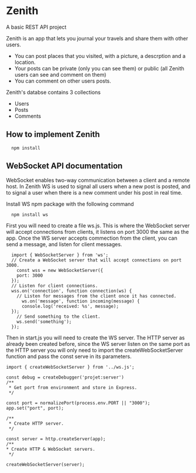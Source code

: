 # Zenith
A basic REST API project

Zenith is an app that lets you journal your travels and share them with other users.

 -  You can post places that you visited, with a picture, a descrption and a location.
 -  Your posts can be private (only you can see them) or public (all Zenith users can see and comment on them)
 -  You can comment on other users posts.
 
Zenith's databse contains 3 collections

 - Users
 - Posts
 - Comments
    
## How to implement Zenith
    
      npm install

## WebSocket API documentation

WebSocket enables two-way communication between a client and a remote host. In Zenith WS is used to signal all users when a new post is posted, and to signal a user when there is a new comment under his post in real time.

Install WS npm package with the following command

      npm install ws
      
First you will need to create a file ws.js. This is where the WebSocket server will accept connections from clients, it listens on port 3000 the same as the app. Once the WS server accepts commection from the client, you can send a message, and listen for client messages.
 
 
      import { WebSocketServer } from 'ws';
      // Create a WebSocket server that will accept connections on port 3000.
        const wss = new WebSocketServer({
        port: 3000
      });
      // Listen for client connections.
      wss.on('connection', function connection(ws) {
        // Listen for messages from the client once it has connected.
          ws.on('message', function incoming(message) {
          console.log('received: %s', message);
      });
        // Send something to the client.
        ws.send('something');
      });

Then in start.js you will need to create the WS server. The HTTP server as already been created before, since the WS server listen on the same port as the HTTP server you will only need to import the createWebSocketServer function and pass the const serve in its parameters.

	import { createWebSocketServer } from '../ws.js';

	const debug = createDebugger('projet:server')
	/**
	 * Get port from environment and store in Express.
	 */
	
	const port = normalizePort(process.env.PORT || "3000");
	app.set("port", port);
	
	/**
	 * Create HTTP server.
	 */
	
	const server = http.createServer(app);
	/**
 	* Create HTTP & WebSocket servers.
	 */
	 
	createWebSocketServer(server);
